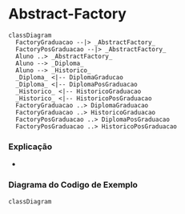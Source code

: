 # Abstract-Factory
```mermaid
classDiagram
  FactoryGraduacao --|> _AbstractFactory_
  FactoryPosGraduacao --|> _AbstractFactory_
  Aluno ..> _AbstractFactory_
  Aluno --> _Diploma_
  Aluno --> _Historico_
  _Diploma_ <|-- DiplomaGraducao
  _Diploma_ <|-- DiplomaPosGraduacao
  _Historico_ <|-- HistoricoGraduacao
  _Historico_ <|-- HistoricoPosGraduacao
  FactoryGraduacao ..> DiplomaGraduacao
  FactoryGraduacao ..> HistoricoGraduacao
  FactoryPosGraduacao ..> DiplomaPosGraduacao
  FactoryPosGraduacao ..> HistoricoPosGraduacao
```

### Explicação
-




### Diagrama do Codigo de Exemplo
```mermaid
classDiagram
```
